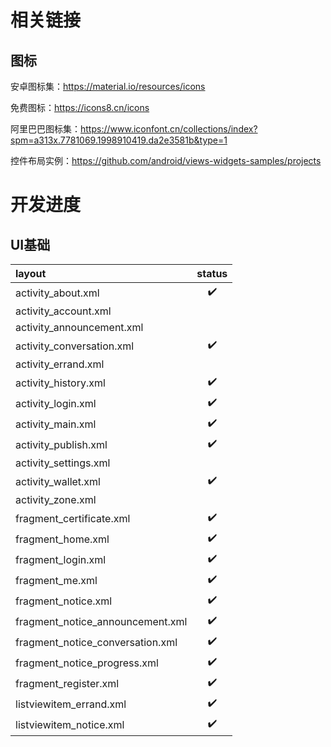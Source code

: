 # 相关链接

## 图标

安卓图标集：https://material.io/resources/icons

免费图标：https://icons8.cn/icons

阿里巴巴图标集：https://www.iconfont.cn/collections/index?spm=a313x.7781069.1998910419.da2e3581b&type=1

控件布局实例：https://github.com/android/views-widgets-samples/projects

# 开发进度

## UI基础

| layout                           | status |
| :------------------------------- | :----: |
| activity_about.xml               |   ✔️   |
| activity_account.xml             |        |
| activity_announcement.xml        |        |
| activity_conversation.xml        |   ✔️   |
| activity_errand.xml              |        |
| activity_history.xml             |   ✔️   |
| activity_login.xml               |   ✔️   |
| activity_main.xml                |   ✔️   |
| activity_publish.xml             |   ✔️   |
| activity_settings.xml            |        |
| activity_wallet.xml              |   ✔️   |
| activity_zone.xml                |        |
| fragment_certificate.xml         |   ✔️   |
| fragment_home.xml                |   ✔️   |
| fragment_login.xml               |   ✔️   |
| fragment_me.xml                  |   ✔️   |
| fragment_notice.xml              |   ✔️   |
| fragment_notice_announcement.xml |   ✔️   |
| fragment_notice_conversation.xml |   ✔️   |
| fragment_notice_progress.xml     |   ✔️   |
| fragment_register.xml            |   ✔️   |
| listviewitem_errand.xml          |   ✔️   |
| listviewitem_notice.xml          |   ✔️   |